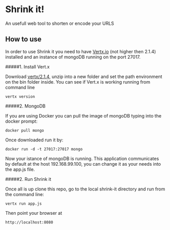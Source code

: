 Shrink it!
==========

An usefull web tool to shorten or encode your URLS


How to use
---
In order to use Shrink it you need to have [Vertx.io](http://vertx.io/vertx2/) (not higher then 2.1.4) 
installed and an instance of mongoDB running on the port 27017.

#####1. Install Vert.x

Download [vertx/2.1.4](https://bintray.com/vertx/downloads/distribution/2.1.4), unzip into a new folder 
and set the path environment on the bin folder inside.
You can see if Vert.x is working running from command line 

```
vertx version
```

#####2. MongoDB 

If you are using Docker you can pull the image of mongoDB typing into the docker prompt:

```
docker pull mongo
```

Once downloaded run it by: 

```
docker run -d -t 27017:27017 mongo
```

Now your istance of mongoDB is running. This application communicates by default at the host 192.168.99.100, 
you can change it as your needs into the app.js file. 


#####2. Run Shrink it 

Once all is up clone this repo, go to the local shrink-it directory and run from the command line: 

```
vertx run app.js
```

Then point your browser at 

```bash
http://localhost:8080
```
